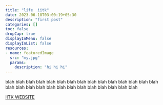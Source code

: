 ```yaml
---
title: "life  iitk"
date: 2023-06-18T03:00:19+05:30
description: "first post"
categories: []
toc: false
dropCap: true
displayInMenu: false
displayInList: false
resources:
- name: featuredImage
  src: "my.jpg"
  params:
    description: "hi hi hi"
---
```

blah blah  blah blah blah blah blah blah blah blah blah blah blah blah blah blah blah blah blah blah blah blah blah blah blah blah blah blah 

[IITK WEBSITE](https://www.iitk.ac.in/)